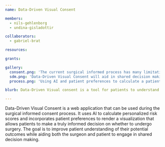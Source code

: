 ```yaml
---
name: Data-Driven Visual Consent

members:
  - nils-gehlenborg
  - undina-gisladottir

collaborators:
  - gabriel-brat

resources:

grants:

gallery:
  consent.png: 'The current surgical informed process has many limitations that lead to many non-beneficial outcomes.'
  sdm.png: 'Data-Driven Visual Consent will aid in shared decision making by allowing patients to take an active role in planning their treatment.'
  process.png: 'Using AI and patient preferences to calculate a patient's personalized risk score, the application will render an intuitive visualization of the risks associated with the surgical outcomes.'

blurb: Data-Driven Visual consent is a tool for patients to understand the risk of pursuing a surgical intervention. The application calculates personalized risk scores using patient data and preferences and renders an intuitive visualization.

---
```


Data-Driven Visual Consent is a web application that can be used during the surgical informed consent process. It uses AI to calculate personalized risk scores and incorporates patient preferences to render a visualization that allows patients to make a truly informed decision on whether to undergo surgery. The goal is to improve patient understanding of their potential outcomes while aiding both the surgeon and patient to engage in shared decision making.